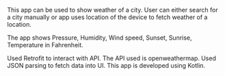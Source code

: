 This app can be used to show weather of a city. User can either search for a city manually or app uses location of the device to fetch weather of a location.

The app shows Pressure, Humidity, Wind speed, Sunset, Sunrise, Temperature in Fahrenheit.

Used Retrofit to interact with API. The API used is openweathermap. Used JSON parsing to fetch data into UI. This app is developed using Kotlin.
